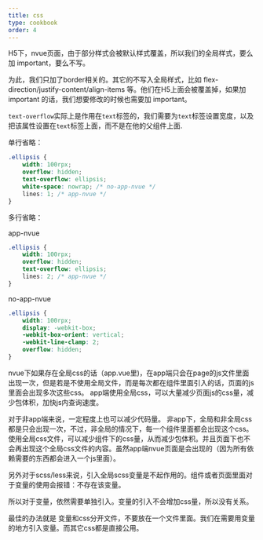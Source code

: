 ```yaml
---
title: css
type: cookbook
order: 4
---
```


H5下，nvue页面，由于部分样式会被默认样式覆盖，所以我们的全局样式，要么加 important，要么不写。

为此，我们只加了border相关的。其它的不写入全局样式，比如 flex-direction/justify-content/align-items 等。他们在H5上面会被覆盖掉，如果加 important 的话，我们想要修改的时候也需要加 important。

`text-overflow`实际上是作用在`text`标签的，我们需要为`text`标签设置宽度，以及把该属性设置在`text`标签上面，而不是在他的父组件上面.

单行省略：

```css
.ellipsis {
	width: 100rpx;
	overflow: hidden;
	text-overflow: ellipsis;
	white-space: nowrap; /* no-app-nvue */
	lines: 1; /* app-nvue */
}
```

多行省略：

app-nvue

```css
.ellipsis {
	width: 100rpx;
	overflow: hidden;
	text-overflow: ellipsis;
	lines: 2; /* app-nvue */
}
```

no-app-nvue

```css
.ellipsis {
	width: 100rpx;
	display: -webkit-box;
	-webkit-box-orient: vertical;
	-webkit-line-clamp: 2;
	overflow: hidden;
}
```

nvue下如果存在全局css的话（app.vue里)，在app端只会在page的js文件里面出现一次，但是若是不使用全局文件，而是每次都在组件里面引入的话，页面的js里面会出现多次这些css。
app端使用全局css，可以大量减少页面js的css量，减少包体积，加快js内查询速度。

对于非app端来说，一定程度上也可以减少代码量。
非app下，全局和非全局css都是只会出现一次，不过，非全局的情况下，每一个组件里面都会出现这个css。使用全局css文件，可以减少组件下的css量，从而减少包体积。并且页面下也不会再出现这个全局css文件的内容。虽然app端nvue页面是会出现的（因为所有依赖需要的东西都会进入一个js里面）。

另外对于scss/less来说，引入全局scss变量是不起作用的。组件或者页面里面对于变量的使用会报错：不存在该变量。

所以对于变量，依然需要单独引入。变量的引入不会增加css量，所以没有关系。

最佳的办法就是 变量和css分开文件，不要放在一个文件里面。我们在需要用变量的地方引入变量。而其它css都是直接公用。
